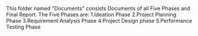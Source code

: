 This folder named "Documents" consists Documents of all Five Phases and Final Report. The Five Phases are:
1.Ideation Phase
2.Project Planning Phase
3.Requirement Analysis Phase
4.Project Design phase
5.Performance Testing Phase
